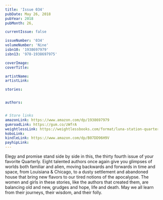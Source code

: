 ```yaml
---
title: 'Issue 034'
pubDate: May 26, 2018
pubYear: 2018
pubMonth: 26,

currentIssue: false

issueNumber: '034'
volumeNumber: 'Nine'
isbn10: '1938697979'
isbn13: '978-1938697975'

coverImage:
coverTitle:

artistName:
artistLink:

stories: 


authors: 


# Store links
amazonLink: https://www.amazon.com/dp/1938697979
gumroadLink: https://gum.co/zWfrA
weightlessLink: https://weightlessbooks.com/format/luna-station-quarterly-issue-34/
koboLink:
kindleLink: https://www.amazon.com/dp/B07DD96H9V
payhipLink: 
---
```

Elegy and promise stand side by side in this, the thirty fourth issue of your favorite Quarterly. Eight talented authors once again give you glimpses of worlds both familiar and alien, moving backwards and forwards in time and space, from Louisiana &amp; Chicago, to a dusty settlement and abandoned house that bring new flavors to our tired notions of the apocalypse. The women and girls in these stories, like the authors that created them, are balancing old and new, grudges and hope, life and death. May we all learn from their journeys, their wisdom, and their folly.
        